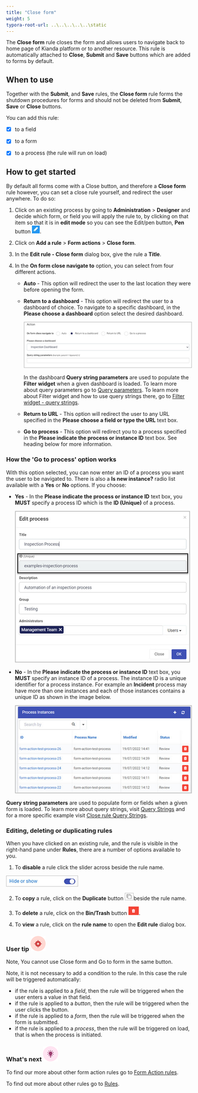 ```yaml
---
title: "Close form"
weight: 5
typora-root-url: ..\..\..\..\..\static
---
```




The **Close form** rule closes the form and allows users to navigate back to home page of Kianda platform or to another resource. This rule is automatically attached to **Close**, **Submit** and **Save** buttons which are added to forms by default. 



## When to use

Together with the **Submit**, and **Save** rules, the **Close form** rule forms the shutdown procedures for forms and should not be deleted from **Submit**, **Save** or **Close** buttons.

You can add this rule:

- [x] to a field
- [x] to a form 
- [x] to a process (the rule will run on load)



## How to get started

By default all forms come with a Close button, and therefore a **Close form** rule however, you can set a close rule yourself, and redirect the user anywhere. To do so:

1. Click on an existing process by going to **Administration** > **Designer** and decide which form, or field you will apply the rule to, by clicking on that item so that it is in **edit mode** so you can see the Edit/pen button, **Pen** button ![Pen button](/images/penicon.png).

2. Click on **Add a rule** > **Form actions** > **Close form**. 

3. In the **Edit rule - Close form** dialog box, give the rule a **Title**. 

4. In the **On form close navigate to** option, you can select from four different actions.

   - **Auto** - This option will redirect the user to the last location they were before opening the form.
   
   - **Return to a dashboard** - This option will redirect the user to a dashboard of choice. To navigate to a specific dashboard, in the **Please choose a dashboard** option select the desired dashboard. 
   
     ![Return to dashboard option](/images/rule-close-return-dashboard.jpg)
   
     In the dashboard **Query string parameters** are used to populate the **Filter** **widget** when a given dashboard is loaded. To learn more about query parameters go to [Query parameters](/docs/platform/pages/link/#heading). To learn more about Filter widget and how to use query strings there, go to [Filter widget - query strings](/docs/platform/pages/filter/#heading).
   
   - **Return to URL** - This option will redirect the user to any URL specified in the **Please choose a field or type the URL** text box.
   
   - **Go to process** - This option will redirect you to a process specified in the **Please indicate the process or instance ID** text box. See heading below for more information.
   
### How the 'Go to process' option works

   With this option selected, you can now enter an ID of a process you want the user to be navigated to. There is also a **Is new instance?** radio list available with a **Yes** or **No** options. If you choose: 

   - **Yes** - In the  **Please indicate the process or instance ID** text box, you **MUST** specify a process ID which is the **ID (Unique)** of a process.
   
     ![Edit process - ID field](/images/edit-process-id.jpg)
   
   - **No** - In the **Please indicate the process or instance ID** text box, you **MUST** specify an instance ID of a process. The instance ID is a unique identifier for a process instance. For example an **Incident** process may have more than one instances and each of those instances contains a unique ID as shown in the image below.
   
     ![Edit process - ID field](/images/rule-close-instance-id.jpg)

   **Query string parameters** are used to populate form or fields when a given form is loaded. To learn more about query strings, visit [Query Strings](/docs/platform/pages/querystrings/) and for a more specific example visit [Close rule Query Strings](/docs/platform/pages/querystrings/#close-rule-query-strings).

   

### Editing, deleting or duplicating rules

When you have clicked on an existing rule, and the rule is visible in the right-hand pane under **Rules**, there are a number of options available to you.

1. To **disable** a rule click the slider across beside the rule name. 

![Disable a rule](/images/disable-rule.jpg)

2. To **copy** a rule, click on the **Duplicate** button ![Duplicate button](/images/duplicate-button.jpg)beside the rule name. 

3. To **delete** a rule, click on the **Bin/Trash** button ![Bin/Trash button](/images/bin.png).

4. To **view** a rule, click on the **rule name** to open the **Edit rule** dialog box.

### User tip ![Target icon](/images/05.png) ###

Note,  You cannot use Close form and Go to form in the same button.

Note, it is not necessary to add a condition to the rule.  In this case the rule will be triggered automatically:  

- if the rule is applied to a *field*, then the rule will be triggered when the user enters a value in that field.  
- if the rule is applied to a *button*, then the rule will be triggered when the user clicks the button.
- if the rule is applied to a *form*, then the rule will be triggered when the form is submitted.
- if the rule is applied to a *process*, then the rule will be triggered on load, that is when the process is initiated.

### What's next ![Idea icon](/images/18.png) 

To find our more about other form action rules go to [Form Action rules](/docs/platform/rules/form-actions/).

To find out more about other rules go to [Rules](/docs/platform/rules/).
